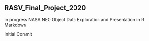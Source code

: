 ## RASV_Final_Project_2020
in progress NASA NEO Object Data Exploration and Presentation in R Markdown

Initial Commit